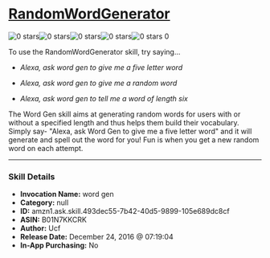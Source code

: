 # [RandomWordGenerator](http://alexa.amazon.com/#skills/amzn1.ask.skill.493dec55-7b42-40d5-9899-105e689dc8cf)
![0 stars](../../images/ic_star_border_black_18dp_1x.png)![0 stars](../../images/ic_star_border_black_18dp_1x.png)![0 stars](../../images/ic_star_border_black_18dp_1x.png)![0 stars](../../images/ic_star_border_black_18dp_1x.png)![0 stars](../../images/ic_star_border_black_18dp_1x.png) 0

To use the RandomWordGenerator skill, try saying...

* *Alexa, ask word gen to give me a five letter word*

* *Alexa, ask word gen to give me a random word*

* *Alexa, ask word gen to tell me a word of length six*

The Word Gen skill aims at generating random words for users with or without a specified length and thus helps them build their vocabulary. 
Simply say- "Alexa, ask Word Gen to give me a five letter word" and it will generate and spell out the word for you! Fun is when you get a new random word on each attempt.

***

### Skill Details

* **Invocation Name:** word gen
* **Category:** null
* **ID:** amzn1.ask.skill.493dec55-7b42-40d5-9899-105e689dc8cf
* **ASIN:** B01N7KKCRK
* **Author:** Ucf
* **Release Date:** December 24, 2016 @ 07:19:04
* **In-App Purchasing:** No

